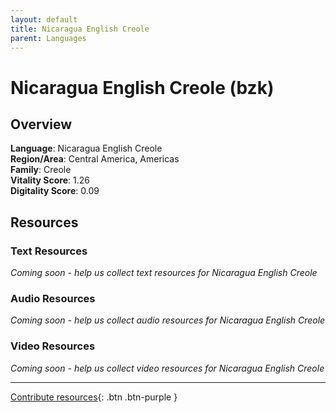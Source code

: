 ```yaml
---
layout: default
title: Nicaragua English Creole
parent: Languages
---
```


# Nicaragua English Creole (bzk)

## Overview

**Language**: Nicaragua English Creole  
**Region/Area**: Central America, Americas  
**Family**: Creole  
**Vitality Score**: 1.26  
**Digitality Score**: 0.09  

## Resources

### Text Resources
*Coming soon - help us collect text resources for Nicaragua English Creole*

### Audio Resources
*Coming soon - help us collect audio resources for Nicaragua English Creole*

### Video Resources
*Coming soon - help us collect video resources for Nicaragua English Creole*

---

[Contribute resources](https://fairtrain.github.io/){: .btn .btn-purple }
